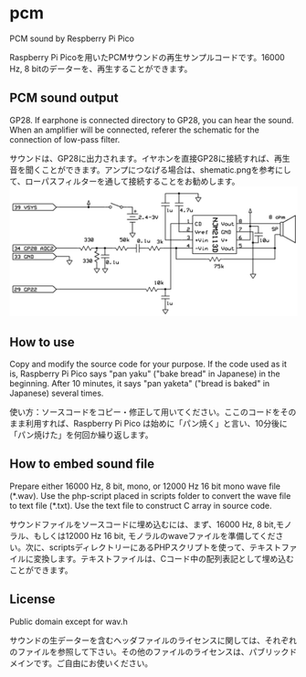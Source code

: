 # pcm
PCM sound by Respberry Pi Pico

Raspberry Pi Picoを用いたPCMサウンドの再生サンプルコードです。16000 Hz, 8 bitのデーターを、再生することができます。

## PCM sound output
GP28. If earphone is connected directory to GP28, you can hear the sound. When an amplifier will be connected, referer the schematic for the connection of low-pass filter.

サウンドは、GP28に出力されます。イヤホンを直接GP28に接続すれば、再生音を聞くことができます。アンプにつなげる場合は、shematic.pngを参考にして、ローパスフィルターを通して接続することをお勧めします。
![schematic.png](https://raw.githubusercontent.com/kmorimatsu/pcm/main/schematic.png)

## How to use
Copy and modify the source code for your purpose. If the code used as it is, Raspberry Pi Pico says "pan yaku" ("bake bread" in Japanese) in the beginning. After 10 minutes, it says "pan yaketa" ("bread is baked" in Japanese) several times.

使い方：ソースコードをコピー・修正して用いてください。ここのコードをそのまま利用すれば、Raspberry Pi Pico は始めに「パン焼く」と言い、10分後に「パン焼けた」を何回か繰り返します。

## How to embed sound file
Prepare either 16000 Hz, 8 bit, mono, or 12000 Hz 16 bit mono wave file (\*.wav). Use the php-script placed in scripts folder to convert the wave file to text file (\*.txt). Use the text file to construct C array in source code.

サウンドファイルをソースコードに埋め込むには、まず、16000 Hz, 8 bit,モノラル、もしくは12000 Hz 16 bit, モノラルのwaveファイルを準備してください。次に、scriptsディレクトリーにあるPHPスクリプトを使って、テキストファイルに変換します。テキストファイルは、Cコード中の配列表記として埋め込むことができます。

## License
Public domain except for wav.h

サウンドの生データーを含むヘッダファイルのライセンスに関しては、それぞれのファイルを参照して下さい。その他のファイルのライセンスは、パブリックドメインです。ご自由にお使いください。
